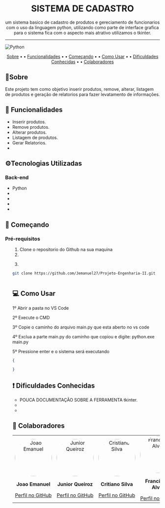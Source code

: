 [Python]: https://img.shields.io/badge/python-%233776AB.svg?style=for-the-badge&logo=python&logoColor=white


<h1 align="center">SISTEMA DE CADASTRO</h1>

<p align="center">um sistema basico de cadastro de produtos e gereciamento de funcionarios com o uso da linguagem python, utilizando como parte de interface grafica para o sistema fica com o aspecto mais atrativo utilizamos o tkinter.


<hr>

![Python]


<p align="center">
  <a href="#about">Sobre</a> • • 
  <a href="#functionalities">Funcionalidades</a> • • 
  <a href="#start">Começando</a> • • 
  <a href="#usage">Como Usar</a> • • 
  <a href="#difficulties">Dificuldades Conhecidas</a> • • 
  <a href="#contributors">Colaboradores</a>
</p>

<h2 id="about">📝Sobre</h2>
Este projeto tem como objetivo inserir produtos, remove, alterar, listagem de produtos e geração de relatorios para fazer levatamento de informações.


<h2 id="functionalities">📌 Funcionalidades</h2>
<ul>
  <li>Inserir produtos.</li>
  <li>Remove produtos.</li>
  <li>Alterar produtos.</li>
  <li>Listagem de produtos.</li>
  <li>Gerar Relatorios.<li>
</ul>

<h2 id="technologies">⚙️Tecnologias Utilizadas</h2>
<h3>Back-end</h3>
<ul>
  <li>Python</li>
  <li></li>
  <li></li>
  <li></li>
  <li></li>
</ul>

<h2 id="inicio">🚀 Começando</h2>

<h3>Pré-requisitos</h3>

<ul>


<ol type="1">
  <li>Clone o repositorio do Github na sua maquina<li>

</ol>



<ol start="3" type="1">
  <li></li>
</ol>

```bash 
git clone https://github.com/Jemanuel27/Projeto-Engenharia-II.git
```


```
```

<p></p>

<h2 id="usage">💻 Como Usar</h2>

<p>1º Abrir a pasta no VS Code</p>
<p>2º Execute o CMD<p>
<p>3º Copie o caminho do arquivo main.py que esta aberto no vs code<p>
<p>4º Exclua a parte main.py do caminho que copiou e digite: python.exe main.py<p>
<p>5º Pressione enter e o sistema será executando<p>


```json
{
    
}
```

<h2 id="difficulties">❗ Dificuldades Conhecidas </h2>
<ul>
  <li>POUCA DOCUMENTAÇÃO SOBRE A FERRAMENTA tkinter.</li>
  <li><li>
</ul>

<h2 id="contributors">🤝 Colaboradores</h2>

<table >
  <tr>
    <td align="center">
      <a href="https://github.com/Jemanuel27">
        <img src="https://avatars.githubusercontent.com/u/87444285?v=4" width="120" alt="Joao Emanuel" style="border-radius: 50%;">
      </a>
      <p><strong>Joao Emanuel</strong></p>
      <a href="https://github.com/Jemanuel27">Perfil no GitHub</a>
    </td>
    <td align="center">
      <a href="https://github.com/JuniorQueiroz99">
        <img src="https://avatars.githubusercontent.com/u/58738268?v=4" width="120" alt="Junior Queiroz" style="border-radius: 50%;">
      </a>
      <p><strong>Junior Queiroz</strong></p>
      <a href="https://github.com/JuniorQueiroz99">Perfil no GitHub</a>
    </td>
    <td align="center">
      <a href="https://github.com/CristianoSilva22">
        <img src="https://avatars.githubusercontent.com/u/114546598?v=4" width="120" alt="Cristiano Silva" style="border-radius: 50%;">
      </a>
      <p><strong>Critiano Silva</strong></p>
      <a href="https://github.com/CristianoSilva22">Perfil no GitHub</a>
    </td>
    <td align="center">
      <a href="https://github.com/FrancinildoAlves">
        <img src="https://avatars.githubusercontent.com/u/150152699?v=4 "width="120" alt="Francinildo Alves" style="border-radius: 50%;">
      </a>
      <p><strong>Francinildo Alves</strong></p>
      <a href="https://github.com/FrancinildoAlves">Perfil no GitHub</a>
    </td>
  </tr>
</table>
